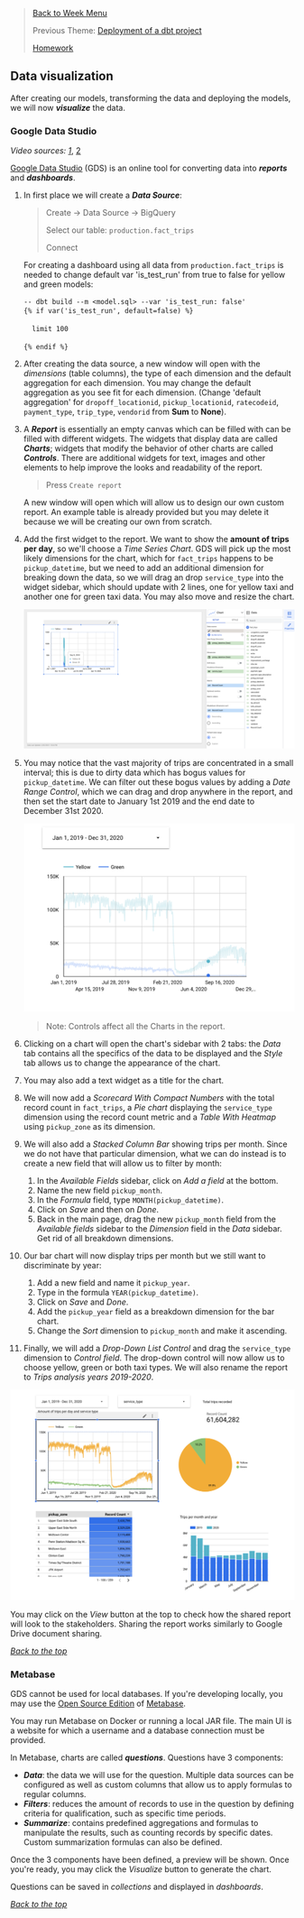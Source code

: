 >[Back to Week Menu](README.md)
>
>Previous Theme: [Deployment of a dbt project](dbt_deployment.md)
>
> [Homework](../cohorts/2023/week_4_analytics_engineering/homework.md)

## Data visualization

After creating our models, transforming the data and deploying the models, we will now ***visualize*** the data.

### Google Data Studio

_Video sources: [1](https://www.youtube.com/watch?v=39nLTs74A3E&list=PL3MmuxUbc_hJed7dXYoJw8DoCuVHhGEQb&index=42)_, [2](https://www.youtube.com/watch?v=BnLkrA7a6gM&list=PL3MmuxUbc_hJed7dXYoJw8DoCuVHhGEQb&index=43)

[Google Data Studio](https://datastudio.google.com/) (GDS) is an online tool for converting data into ***reports*** and ***dashboards***.

1. In first place we will create a ***Data Source***:
    > Create -> Data Source -> BigQuery
    >
    > Select our table: `production.fact_trips`
    >
    > Connect

    For creating a dashboard using all data from `production.fact_trips` is needed to change default var 'is_test_run' from true to false for yellow and green models:
    ```
    -- dbt build --m <model.sql> --var 'is_test_run: false'
    {% if var('is_test_run', default=false) %}
    
      limit 100
    
    {% endif %}
    ```
2. After creating the data source, a new window will open with the _dimensions_ (table columns), the type of each dimension and the default aggregation for each dimension. You may change the default aggregation as you see fit for each dimension. (Change 'default aggregation' for `dropoff_locationid`, `pickup_locationid`, `ratecodeid`, `payment_type`, `trip_type`, `vendorid` from **Sum** to **None**).
3. A ***Report*** is essentially an empty canvas which can be filled with can be filled with different widgets. The widgets that display data are called ***Charts***; widgets that modify the behavior of other charts are called ***Controls***. There are additional widgets for text, images and other elements to help improve the looks and readability of the report.

    > Press `Create report`

    A new window will open which will allow us to design our own custom report. An example table is already provided but you may delete it because we will be creating our own from scratch.
5. Add the first widget to the report. We want to show the **amount of trips per day**, so we'll choose a _Time Series Chart_. GDS will pick up the most likely dimensions for the chart, which for `fact_trips` happens to be `pickup_datetime`, but we need to add an additional dimension for breaking down the data, so we will drag an drop `service_type` into the widget sidebar, which should update with 2 lines, one for yellow taxi and another one for green taxi data. You may also move and resize the chart.

    ![time series chart](../images/04_time_series_chart.png)

5. You may notice that the vast majority of trips are concentrated in a small interval; this is due to dirty data which has bogus values for `pickup_datetime`. We can filter out these bogus values by adding a _Date Range Control_, which we can drag and drop anywhere in the report, and then set the start date to January 1st 2019 and the end date to December 31st 2020.

    ![date range control](../images/04_date_range_control.png)

    >Note: Controls affect all the Charts in the report.

6. Clicking on a chart will open the chart's sidebar with 2 tabs: the _Data_ tab contains all the specifics of the data to be displayed and the _Style_ tab allows us to change the appearance of the chart.

7. You may also add a text widget as a title for the chart.

8. We will now add a _Scorecard With Compact Numbers_ with the total record count in `fact_trips`, a _Pie chart_ displaying the `service_type` dimension using the record count metric and a _Table With Heatmap_ using `pickup_zone` as its dimension.

9. We will also add a _Stacked Column Bar_ showing trips per month. Since we do not have that particular dimension, what we can do instead is to create a new field that will allow us to filter by month:
   1. In the _Available Fields_ sidebar, click on _Add a field_ at the bottom.
   2. Name the new field `pickup_month`.
   3. In the _Formula_ field, type `MONTH(pickup_datetime)`.
   4. Click on _Save_ and then on _Done_.
   5. Back in the main page, drag the new `pickup_month` field from the _Available fields_ sidebar to the _Dimension_ field in the _Data_ sidebar. Get rid of all breakdown dimensions.

10. Our bar chart will now display trips per month but we still want to discriminate by year:

    1. Add a new field and name it `pickup_year`.
    2. Type in the formula `YEAR(pickup_datetime)`.
    3. Click on _Save_ and _Done_.
    4. Add the `pickup_year` field as a breakdown dimension for the bar chart.
    5. Change the _Sort_ dimension to `pickup_month` and make it ascending.

11. Finally, we will add a _Drop-Down List Control_ and drag the `service_type` dimension to _Control field_. The drop-down control will now allow us to choose yellow, green or both taxi types. We will also rename the report to _Trips analysis years 2019-2020_.

![final report](../images/04_final_report.png)

You may click on the _View_ button at the top to check how the shared report will look to the stakeholders. Sharing the report works similarly to Google Drive document sharing.

_[Back to the top](#data-visualization)_

### Metabase

GDS cannot be used for local databases. If you're developing locally, you may use the [Open Source Edition](https://www.metabase.com/start/oss/) of [Metabase](https://www.metabase.com/).

You may run Metabase on Docker or running a local JAR file. The main UI is a website for which a username and a database connection must be provided.

In Metabase, charts are called ***questions***. Questions have 3 components:
* ***Data***: the data we will use for the question. Multiple data sources can be configured as well as custom columns that allow us to apply formulas to regular columns.
* ***Filters***: reduces the amount of records to use in the question by defining criteria for qualification, such as specific time periods.
* ***Summarize***: contains predefined aggregations and formulas to manipulate the results, such as counting records by specific dates. Custom summarization formulas can also be defined.

Once the 3 components have been defined, a preview will be shown. Once you're ready, you may click the _Visualize_ button to generate the chart.

Questions can be saved in _collections_ and displayed in _dashboards_.

_[Back to the top](#data-visualization)_